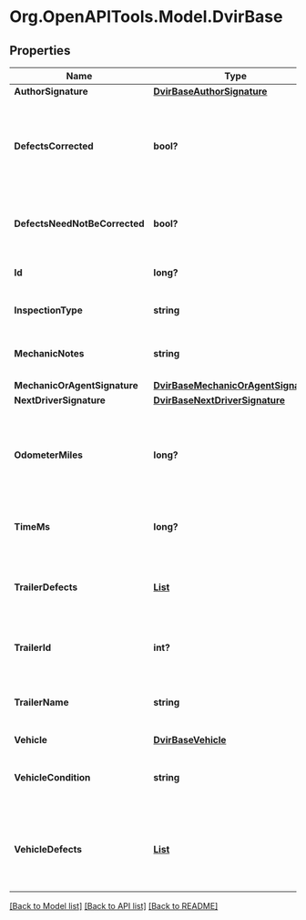 # Org.OpenAPITools.Model.DvirBase
## Properties

Name | Type | Description | Notes
------------ | ------------- | ------------- | -------------
**AuthorSignature** | [**DvirBaseAuthorSignature**](DvirBaseAuthorSignature.md) |  | [optional] 
**DefectsCorrected** | **bool?** | Signifies if the defects on the vehicle corrected after the DVIR is done. | [optional] 
**DefectsNeedNotBeCorrected** | **bool?** | Signifies if the defects on this vehicle can be ignored. | [optional] 
**Id** | **long?** | The id of this DVIR record. | [optional] 
**InspectionType** | **string** | Inspection type of the DVIR. | [optional] 
**MechanicNotes** | **string** | The mechanics notes on the DVIR. | [optional] 
**MechanicOrAgentSignature** | [**DvirBaseMechanicOrAgentSignature**](DvirBaseMechanicOrAgentSignature.md) |  | [optional] 
**NextDriverSignature** | [**DvirBaseNextDriverSignature**](DvirBaseNextDriverSignature.md) |  | [optional] 
**OdometerMiles** | **long?** | The odometer reading in miles for the vehicle when the DVIR was done. | [optional] 
**TimeMs** | **long?** | Timestamp of this DVIR in UNIX milliseconds. | [optional] 
**TrailerDefects** | [**List<DvirBaseTrailerDefects>**](DvirBaseTrailerDefects.md) | Defects registered for the trailer which was part of the DVIR. | [optional] 
**TrailerId** | **int?** | The id of the trailer which was part of the DVIR. | [optional] 
**TrailerName** | **string** | The name of the trailer which was part of the DVIR. | [optional] 
**Vehicle** | [**DvirBaseVehicle**](DvirBaseVehicle.md) |  | [optional] 
**VehicleCondition** | **string** | The condition of vechile on which DVIR was done. | [optional] 
**VehicleDefects** | [**List<DvirBaseTrailerDefects>**](DvirBaseTrailerDefects.md) | Defects registered for the vehicle which was part of the DVIR. | [optional] 

[[Back to Model list]](../README.md#documentation-for-models) [[Back to API list]](../README.md#documentation-for-api-endpoints) [[Back to README]](../README.md)

